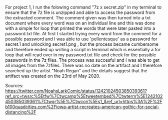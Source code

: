For project 1, I run the folowing command "7z x secret.zip" in my terminal to ensure that the 7z file is unzipped and able to access the password from the extracted comment. The comment given was then turned into a txt document where every word was on an individual line and this was done with a simple for loop that printed the words that were later pasted into a password.txt file.
At first I started trying every word from the comment for a possible password and I was able to use 'pellentesque' as a password for secret.1 and unlocking secret1.png , but the process became cumbersome and therefore ended up writing a script in terminal which is essentially a for loop that will read over in my password.txt file and check for the possible passwords in the 7z files. The process was succesful and I was able to get all images from the 7zfiles. There was no date on the artifact and I therefore searched up the artist "Noah Regan" and the details suggest that the artifact was created on the 23rd of May 2020.

Sources:
https://twitter.com/NoahsLarkComic/status/1242102450385039361?ref_src=twsrc%5Etfw%7Ctwcamp%5Etweetembed%7Ctwterm%5E1242102450385039361%7Ctwgr%5E%7Ctwcon%5Es1_&ref_url=https%3A%2F%2Fb100quadcities.com%2Fiowa-artist-recreates-american-gothic-for-social-distancing%2F

